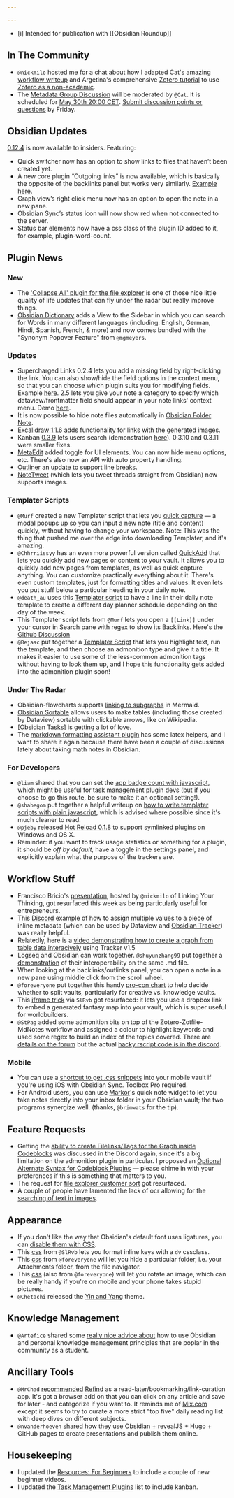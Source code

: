 ```yaml
---

---
```


- [i] Intended for publication with [[Obsidian Roundup]]

## In The Community
- `@nickmilo` hosted me for a chat about how I adapted Cat's amazing [workflow writeup](https://forum.obsidian.md/t/zotero-zotfile-mdnotes-obsidian-dataview-workflow/15536) and Argetina's comprehensive [Zotero tutorial](https://www.youtube.com/watch?v=9SzGxZbqyqc) to use [Zotero as a non-academic](https://www.youtube.com/watch?v=XbGJH08ZfCs). 
-  The [Metadata Group Discussion](https://forum.obsidian.md/t/metadata-group-discussion-community-talk/17070) will be moderated by `@Cat`. It is scheduled for [May 30th 20:00 CET](https://share.clickup.com/c/h/4gdf2-36/5b21a6f8588e5c6). [Submit discussion points or questions](https://forms.gle/W42Vjwdozde1YUeS8) by Friday.
## Obsidian Updates
[0.12.4](https://forum.obsidian.md/t/obsidian-release-v0-12-4-insider-build/18764) is now available to insiders. Featuring:
* Quick switcher now has an option to show links to files that haven’t been created yet.
* A new core plugin “Outgoing links” is now available, which is basically the opposite of the backlinks panel but works very similarly. [Example here](https://discord.com/channels/686053708261228577/744933215063638183/847660973745373275). 
* Graph view’s right click menu now has an option to open the note in a new pane.
* Obsidian Sync’s status icon will now show red when not connected to the server.
* Status bar elements now have a css class of the plugin ID added to it, for example, plugin-word-count.

## Plugin News

### New
* The ['Collapse All' plugin for the file explorer](https://github.com/OfficerHalf/obsidian-collapse-all) is one of those nice little quality of life updates that can fly under the radar but really improve things. 
* [Obsidian Dictionary](https://github.com/phibr0/obsidian-dictionary) adds a View to the Sidebar in which you can search for Words in many different languages (including: English, German, Hindi, Spanish, French, & more) and now comes bundled with the "Synonym Popover Feature" from `@mgmeyers`. 
### Updates
* Supercharged Links 0.2.4 lets you add a missing field by right-clicking the link. You can also show/hide the field options in the context menu, so that you can choose which plugin suits you for modifying fields. Example [here](https://discord.com/channels/@me/815308052323500033/845967637112291358). 2.5 lets you give your note a category to specify which dataview/frontmatter field should appear in your note links' context menu. Demo [here](https://youtu.be/Av7DeYZILUk). 
* It is now possible to hide note files automatically in [Obsidian Folder Note](https://github.com/alx-plugins/alx-folder-note). 
* [Excalidraw](https://github.com/zsviczian/obsidian-excalidraw-plugin) [1.1.6](https://www.youtube.com/watch?v=FDsMH-aLw_I) adds functionality for links with the generated images.  
* Kanban [0.3.9](https://github.com/mgmeyers/obsidian-kanban/releases/tag/0.3.9) lets users search (demonstration [here](https://discord.com/channels/686053708261228577/707816848615407697/846082394033225759)). 0.3.10 and 0.3.11 were smaller fixes. 
* [MetaEdit](https://discord.com/channels/686053708261228577/771575014382108672/846094926987001896) added toggle for UI elements. You can now hide menu options, etc. There's also now an API with auto property handling.
* [Outliner](https://github.com/vslinko/obsidian-outliner/releases/tag/1.2.0) an  update to support line breaks.
* [NoteTweet](https://github.com/chhoumann/notetweet_obsidian/) (which lets you tweet threads straight from Obsidian) now supports images. 

### Templater Scripts 
* `@Murf` created a new Templater script that lets you [quick capture](https://github.com/SilentVoid13/Templater/discussions/231) — a modal popups up so you can input a new note (title and content) quickly, without having to change your workspace.  Note: This was the thing that pushed me over the edge into downloading Templater, and it's amazing. 
* `@Chhrriissyy` has an even more powerful version called [QuickAdd](https://github.com/chhoumann/Templater_Templates#quickadd-v2) that lets you quickly add new pages or content to your vault. It allows you to quickly add new pages from templates, as well as quick capture anything. You can customize practically everything about it. There's even custom templates, just for formatting titles and values. It even lets you put stuff below a particular heading in your daily note. 
* `@death_au` uses this [Templater script](https://discord.com/channels/686053708261228577/840286238928797736/846205611167580207) to have a line in their daily note template to create a different day planner schedule depending on the day of the week. 
* This Templater script lets from `@Murf` lets you open a `[[Link]]` under your cursor in Search pane with regex to show its Backlinks. Here's the [Github Discussion](https://github.com/SilentVoid13/Templater/discussions/245)
* `@Bejasc` put together a [Templater Script](https://discord.com/channels/686053708261228577/707816848615407697/847452061003284490) that lets you highlight text, run the template, and then choose an admonition type and give it a title. It makes it easier to use some of the less-common admonition tags without having to look them up, and I hope this functionality gets added into the admonition plugin soon! 

### Under The Radar
* Obsidian-flowcharts supports [linking to subgraphs](http://discordapp.com/channels/686053708261228577/709580487550828614/843821744623058985) in Mermaid. 
* [Obsidian Sortable](https://github.com/alexandru-dinu/obsidian-sortable) allows users to make tables (including those created by Dataview) sortable with clickable arrows, like on Wikipedia. 
* [Obsidian Tasks] is getting a lot of love. 
*  The [markdown formatting assistant plugin](https://github.com/Reocin/obsidian-markdown-formatting-assistant-plugin) has some latex helpers, and I want to share it again because there have been a couple of discussions lately about taking math notes in Obsidian. 
### For Developers
* `@liam` shared that you can set the [app badge count with javascript](https://discord.com/channels/@me/815308052323500033/846132119280549930), which might be useful for task management plugin devs (but if you choose to go this route, be sure to make it an optional setting!). 
* `@shabegom` put together a helpful writeup on [how to write templater scripts with plain javascript](https://publish.obsidian.md/shabegom/Publish/How+To+Use+Templater++JS+Scripts), which is advised where possible since it's much cleaner to read. 
* `@pjeby` released [Hot Reload 0.1.8](https://github.com/pjeby/hot-reload) to support symlinked plugins on Windows and OS X.
* Reminder: if you want to track usage statistics or something for a plugin, it should be _off by default,_ have a toggle in the settings panel, and explicitly explain what the purpose of the trackers are. 
## Workflow Stuff 
* Francisco Bricio's [presentation](https://www.youtube.com/watch?v=Ehw3hUZNF1M), hosted by `@nickmilo` of Linking Your Thinking, got resurfaced this week as being particularly useful for entrepreneurs. 
* This [Discord](https://discord.com/channels/686053708261228577/840286238928797736/845277734477627412) example of how to assign multiple values to a piece of inline metadata (which can be used by Dataview and [Obsidian Tracker](https://github.com/pyrochlore/obsidian-tracker)) was really helpful. 
* Relatedly, here is a [video demonstrating how to create a graph from table data interacively](https://www.youtube.com/watch?v=EVgz7UV6fbU) using Tracker v1.5
* Logseq and Obsidian can work together. `@shuyunzhang99` put together a [demonstration](https://www.youtube.com/watch?v=W4Art2DI9SA) of their interoperability on the same .md file.
* When looking at the backlinks/outlinks panel, you can open a note in a new pane using middle click from the scroll wheel. 
* `@foreveryone` put together this handy [pro-con chart](https://discord.com/channels/686053708261228577/805952223124520961/845073044573782026) to help decide whether to split vaults, particularly for creative vs. knowledge vaults.
* This [iframe trick](https://discord.com/channels/686053708261228577/805952223124520961/809484088540266528) via `SlRvb` got resurfaced: it lets you use a dropbox link to embed a generated fantasy map into your vault, which is super useful for worldbuilders. 
* `@StPag` added some admonition bits on top of the Zotero-Zotfile-MdNotes workflow and assigned a colour to highlight keywords and used some regex to build an index of the topics covered. There are [details on the forum](https://forum.obsidian.md/t/zotero-zotfile-mdnotes-obsidian-dataview-workflow/15536/29?u=eleanorkonik) but the actual [hacky rscript code is in the discord](https://discord.com/channels/686053708261228577/722584061087842365/847573039411757067). 

### Mobile
* You can use a [shortcut to get .css snippets](https://forum.obsidian.md/t/ios-shortcuts-share-your-ideas/15149/33) into your mobile vault if you're using iOS with Obsidian Sync. Toolbox Pro required. 
* For Android users, you can use [Markor](https://play.google.com/store/apps/details?id=net.gsantner.markor&hl=en_US&gl=US)'s quick note widget to let you take notes directly into your inbox folder in your Obsidian vault; the two programs synergize well. (thanks, `@brimwats` for the tip). 

## Feature Requests
* Getting the [ability to create Filelinks/Tags for the Graph inside Codeblocks](https://forum.obsidian.md/t/ability-to-create-filelinks-tags-for-the-graph-inside-codeblocks/17419) was discussed in the Discord again, since it's a big limitation on the admonition plugin in particular. I proposed an [Optional Alternate Syntax for Codeblock Plugins](https://forum.obsidian.md/t/alternate-syntax-for-codeblock-plugins/18905) — please chime in with your preferences if this is something that matters to you. 
* The request for [file explorer customer sort](https://forum.obsidian.md/t/file-explorer-custom-sort/1602/69) got resurfaced. 
* A couple of people have lamented the lack of ocr allowing for the [searching of text in images](https://forum.obsidian.md/t/ocr-images-screenshots-to-make-them-searchable/6854). 
## Appearance
* If you don't like the way that Obsidian's default font uses ligatures, you can [disable them with CSS](https://stackoverflow.com/a/39504776). 
* This [css](https://discord.com/channels/686053708261228577/702656734631821413/842390693312725052) from `@SlRvb` lets you format inline keys with a `dv` cssclass. 
* This [css](https://discord.com/channels/@me/815308052323500033/846089220430102628) from `@foreveryone` will let you hide a particular folder, i.e. your Attachments folder, from the file navigator. 
* This [css](https://discord.com/channels/@me/815308052323500033/846752506054443069) (also from `@foreveryone`) will let you rotate an image, which can be really handy if you're on mobile and your phone takes stupid pictures. 
* `@Chetachi` released the [Yin and Yang](https://github.com/chetachiezikeuzor/Yin-and-Yang-Theme/) theme. 
## Knowledge Management
* `@Artefice` shared some [really nice advice about](https://discord.com/channels/686053708261228577/709712341066842113/847237568458522656) how to use Obsidian and personal knowledge management principles that are poplar in the community as a student.
## Ancillary Tools
* `@MrChad` [recommended](https://discord.com/channels/686053708261228577/710585052769157141/845503538490507334) [Refind](https://refind.com/EleanorKonik?invite=209801a8ad) as a read-later/bookmarking/link-curation app. It's got a browser add on that you can click on any article and save for later - and categorize if you want to. It reminds me of [Mix.com](https://mix.com/ekonik) except it seems to try to curate a more strict "top five" daily reading list with deep dives on different subjects. 
* `@nvanderhoeven` [shared](https://nicolevanderhoeven.com/blog/20210302-presentation-slides-as-code/) how they use  Obsidian + revealJS + Hugo + GitHub pages to create presentations and publish them online. 
## Housekeeping
* I updated the [Resources: For Beginners](https://obsidianroundup.org/resources/#for-beginners) to include a couple of new beginner videos. 
* I updated the [Task Management Plugins](https://obsidianroundup.org/plugins/#task-management) list to include kanban. 